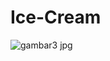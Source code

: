 # Ice-Cream
![gambar3 jpg](https://user-images.githubusercontent.com/93961310/169771687-1d961407-10b5-45aa-9bf8-7faad657b500.png)

